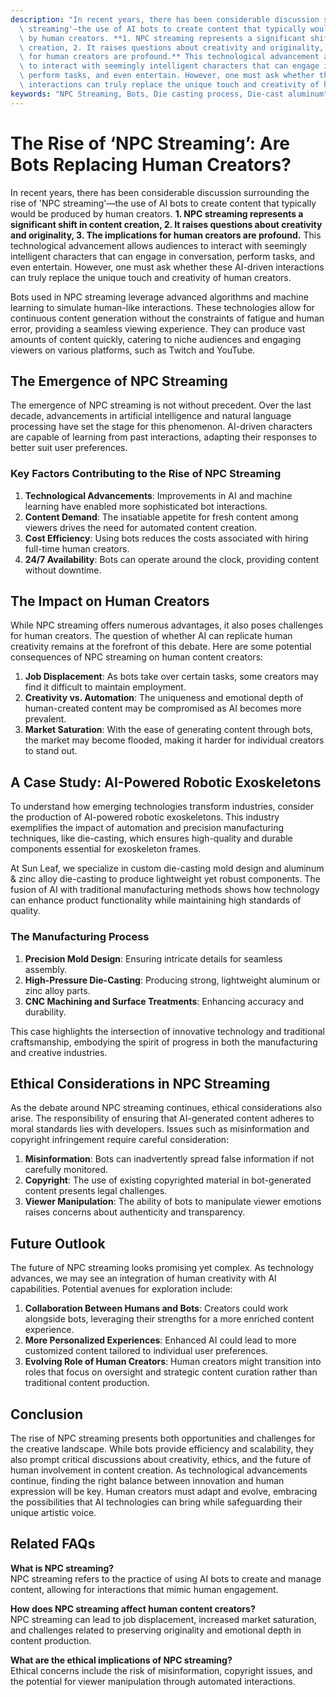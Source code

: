 ```yaml
---
description: "In recent years, there has been considerable discussion surrounding the rise of 'NPC\
  \ streaming'—the use of AI bots to create content that typically would be produced\
  \ by human creators. **1. NPC streaming represents a significant shift in content\
  \ creation, 2. It raises questions about creativity and originality, 3. The implications\
  \ for human creators are profound.** This technological advancement allows audiences\
  \ to interact with seemingly intelligent characters that can engage in conversation,\
  \ perform tasks, and even entertain. However, one must ask whether these AI-driven\
  \ interactions can truly replace the unique touch and creativity of human creators."
keywords: "NPC Streaming, Bots, Die casting process, Die-cast aluminum"
---
```

# The Rise of ‘NPC Streaming’: Are Bots Replacing Human Creators?

In recent years, there has been considerable discussion surrounding the rise of 'NPC streaming'—the use of AI bots to create content that typically would be produced by human creators. **1. NPC streaming represents a significant shift in content creation, 2. It raises questions about creativity and originality, 3. The implications for human creators are profound.** This technological advancement allows audiences to interact with seemingly intelligent characters that can engage in conversation, perform tasks, and even entertain. However, one must ask whether these AI-driven interactions can truly replace the unique touch and creativity of human creators.

Bots used in NPC streaming leverage advanced algorithms and machine learning to simulate human-like interactions. These technologies allow for continuous content generation without the constraints of fatigue and human error, providing a seamless viewing experience. They can produce vast amounts of content quickly, catering to niche audiences and engaging viewers on various platforms, such as Twitch and YouTube. 

## The Emergence of NPC Streaming

The emergence of NPC streaming is not without precedent. Over the last decade, advancements in artificial intelligence and natural language processing have set the stage for this phenomenon. AI-driven characters are capable of learning from past interactions, adapting their responses to better suit user preferences.

### Key Factors Contributing to the Rise of NPC Streaming

1. **Technological Advancements**: Improvements in AI and machine learning have enabled more sophisticated bot interactions.
2. **Content Demand**: The insatiable appetite for fresh content among viewers drives the need for automated content creation.
3. **Cost Efficiency**: Using bots reduces the costs associated with hiring full-time human creators.
4. **24/7 Availability**: Bots can operate around the clock, providing content without downtime.

## The Impact on Human Creators

While NPC streaming offers numerous advantages, it also poses challenges for human creators. The question of whether AI can replicate human creativity remains at the forefront of this debate. Here are some potential consequences of NPC streaming on human content creators:

1. **Job Displacement**: As bots take over certain tasks, some creators may find it difficult to maintain employment.
2. **Creativity vs. Automation**: The uniqueness and emotional depth of human-created content may be compromised as AI becomes more prevalent.
3. **Market Saturation**: With the ease of generating content through bots, the market may become flooded, making it harder for individual creators to stand out.

## A Case Study: AI-Powered Robotic Exoskeletons

To understand how emerging technologies transform industries, consider the production of AI-powered robotic exoskeletons. This industry exemplifies the impact of automation and precision manufacturing techniques, like die-casting, which ensures high-quality and durable components essential for exoskeleton frames. 

At Sun Leaf, we specialize in custom die-casting mold design and aluminum & zinc alloy die-casting to produce lightweight yet robust components. The fusion of AI with traditional manufacturing methods shows how technology can enhance product functionality while maintaining high standards of quality.

### The Manufacturing Process

1. **Precision Mold Design**: Ensuring intricate details for seamless assembly.
2. **High-Pressure Die-Casting**: Producing strong, lightweight aluminum or zinc alloy parts.
3. **CNC Machining and Surface Treatments**: Enhancing accuracy and durability.

This case highlights the intersection of innovative technology and traditional craftsmanship, embodying the spirit of progress in both the manufacturing and creative industries.

## Ethical Considerations in NPC Streaming

As the debate around NPC streaming continues, ethical considerations also arise. The responsibility of ensuring that AI-generated content adheres to moral standards lies with developers. Issues such as misinformation and copyright infringement require careful consideration:

1. **Misinformation**: Bots can inadvertently spread false information if not carefully monitored.
2. **Copyright**: The use of existing copyrighted material in bot-generated content presents legal challenges.
3. **Viewer Manipulation**: The ability of bots to manipulate viewer emotions raises concerns about authenticity and transparency.

## Future Outlook

The future of NPC streaming looks promising yet complex. As technology advances, we may see an integration of human creativity with AI capabilities. Potential avenues for exploration include:

1. **Collaboration Between Humans and Bots**: Creators could work alongside bots, leveraging their strengths for a more enriched content experience.
2. **More Personalized Experiences**: Enhanced AI could lead to more customized content tailored to individual user preferences.
3. **Evolving Role of Human Creators**: Human creators might transition into roles that focus on oversight and strategic content curation rather than traditional content production.

## Conclusion

The rise of NPC streaming presents both opportunities and challenges for the creative landscape. While bots provide efficiency and scalability, they also prompt critical discussions about creativity, ethics, and the future of human involvement in content creation. As technological advancements continue, finding the right balance between innovation and human expression will be key. Human creators must adapt and evolve, embracing the possibilities that AI technologies can bring while safeguarding their unique artistic voice.

## Related FAQs

**What is NPC streaming?**  
NPC streaming refers to the practice of using AI bots to create and manage content, allowing for interactions that mimic human engagement.

**How does NPC streaming affect human content creators?**  
NPC streaming can lead to job displacement, increased market saturation, and challenges related to preserving originality and emotional depth in content production.

**What are the ethical implications of NPC streaming?**  
Ethical concerns include the risk of misinformation, copyright issues, and the potential for viewer manipulation through automated interactions.
